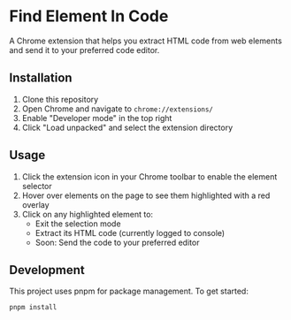 # Find Element In Code

A Chrome extension that helps you extract HTML code from web elements and send it to your preferred code editor.

## Installation

1. Clone this repository
2. Open Chrome and navigate to `chrome://extensions/`
3. Enable "Developer mode" in the top right
4. Click "Load unpacked" and select the extension directory

## Usage

1. Click the extension icon in your Chrome toolbar to enable the element selector
2. Hover over elements on the page to see them highlighted with a red overlay
3. Click on any highlighted element to:
   - Exit the selection mode
   - Extract its HTML code (currently logged to console)
   - Soon: Send the code to your preferred editor

## Development

This project uses pnpm for package management. To get started:

```bash
pnpm install
